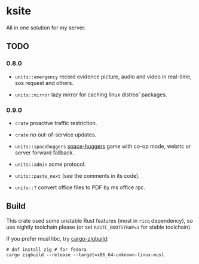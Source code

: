 # ksite

All in one solution for my server.

## TODO

### 0.8.0

- `units::emergency` record evidence picture, audio and video in real-time, sos request and others.

- `units::mirror` lazy mirror for caching linux distros' packages.

### 0.9.0

- `crate` proactive traffic restriction.

- `crate` no out-of-service updates.

- `units::spacehuggers` [space-huggers](https://github.com/KilledByAPixel/SpaceHuggers) game with co-op mode, webrtc or server forward fallback.

- `units::admin` acme protocol.

- `units::paste_next` (see the comments in its code).

- `units::?` convert office files to PDF by ms office rpc.

## Build

This crate used some unstable Rust features (most in `ricq` dependency), so use nightly toolchain please (or set `RUSTC_BOOTSTRAP=1` for stable toolchain).

If you prefer musl libc, try [cargo-zigbuild](https://github.com/messense/cargo-zigbuild):

```
# dnf install zig # for fedora
cargo zigbuild --release --target=x86_64-unknown-linux-musl
```
